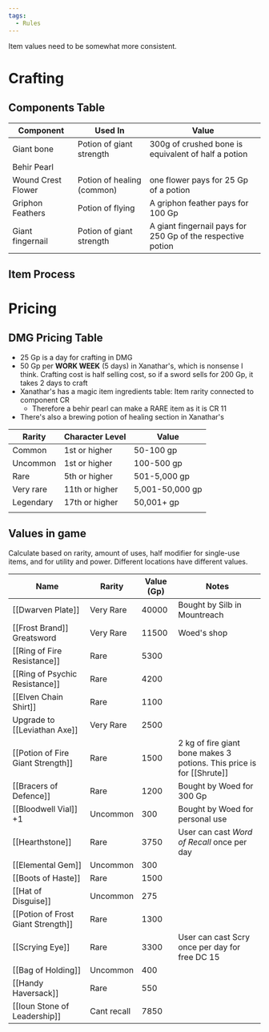 ```yaml
---
tags:
  - Rules
---
```

Item values need to be somewhat more consistent.
# Crafting
## Components Table

| **Component**      | **Used In**                | **Value**                                                   |
| ------------------ | -------------------------- | ----------------------------------------------------------- |
| Giant bone         | Potion of giant strength   | 300g of crushed bone is equivalent of half a potion         |
| Behir Pearl        |                            |                                                             |
| Wound Crest Flower | Potion of healing (common) | one flower pays for 25 Gp of a potion                       |
| Griphon Feathers   | Potion of flying           | A griphon feather pays for 100 Gp                           |
| Giant fingernail   | Potion of giant strength   | A giant fingernail pays for 250 Gp of the respective potion |
## Item Process
# Pricing
## DMG Pricing Table
- 25 Gp is a day for crafting in DMG
- 50 Gp per **WORK WEEK** (5 days) in Xanathar's, which is nonsense I think. Crafting cost is half selling cost, so if a sword sells for 200 Gp, it takes 2 days to craft
- Xanathar's has a magic item ingredients table: Item rarity connected to component CR
	- Therefore a behir pearl can make a RARE item as it is CR 11
- There's also a brewing potion of healing section in Xanathar's

| Rarity    | Character Level | Value           |
| --------- | --------------- | --------------- |
| Common    | 1st or higher   | 50-100 gp       |
| Uncommon  | 1st or higher   | 100-500 gp      |
| Rare      | 5th or higher   | 501-5,000 gp    |
| Very rare | 11th or higher  | 5,001-50,000 gp |
| Legendary | 17th or higher  | 50,001+ gp      |
|           |                 |                 |
## Values in game
Calculate based on rarity, amount of uses, half modifier for single-use items, and for utility and power. Different locations have different values.

| Name                               | Rarity      | Value (Gp) | Notes                                                                 |
| ---------------------------------- | ----------- | ---------- | --------------------------------------------------------------------- |
| [[Dwarven Plate]]                  | Very Rare   | 40000      | Bought by Silb in Mountreach                                          |
| [[Frost Brand]] Greatsword         | Very Rare   | 11500      | Woed's shop                                                           |
| [[Ring of Fire Resistance]]        | Rare        | 5300       |                                                                       |
| [[Ring of Psychic Resistance]]     | Rare        | 4200       |                                                                       |
| [[Elven Chain Shirt]]              | Rare        | 1100       |                                                                       |
| Upgrade to [[Leviathan Axe]]       | Very Rare   | 2500       |                                                                       |
| [[Potion of Fire Giant Strength]]  | Rare        | 1500       | 2 kg of fire giant bone makes 3 potions. This price is for [[Shrute]] |
| [[Bracers of Defence]]             | Rare        | 1200       | Bought by Woed for 300 Gp                                             |
| [[Bloodwell Vial]] +1              | Uncommon    | 300        | Bought by Woed for personal use                                       |
| [[Hearthstone]]                    | Rare        | 3750       | User can cast *Word of Recall* once per day                           |
| [[Elemental Gem]]                  | Uncommon    | 300        |                                                                       |
| [[Boots of Haste]]                 | Rare        | 1500       |                                                                       |
| [[Hat of Disguise]]                | Uncommon    | 275        |                                                                       |
| [[Potion of Frost Giant Strength]] | Rare        | 1300       |                                                                       |
| [[Scrying Eye]]                    | Rare        | 3300       | User can cast Scry once per day for free DC 15                        |
| [[Bag of Holding]]                 | Uncommon    | 400        |                                                                       |
| [[Handy Haversack]]                | Rare        | 550        |                                                                       |
| [[Ioun Stone of Leadership]]       | Cant recall | 7850       |                                                                       |

